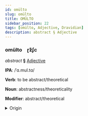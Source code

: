 ```yaml
---
id: omülto
slug: omülto
title: OMÜLTO
sidebar_position: 22
tags: [omülto, Adjective, Dravidian]
description: abstract § Adjective
---
```


### omülto&emsp;<span kind="abugida">ɽƶ͊ʄc</span>

*abstract* **§** [Adjective](../../tags/Adjective)

**IPA**: /ˈɑ.mul.tɑ/

**Verb**: to be abstract/theoretical

**Noun**: abstractness/theoreticality

**Modifier**: abstract/theoretical

<details>
    <summary>Origin</summary>
    Malayalam അമൂർത്ത amūṟtta /amuːrt̪ːa/<br/>
    <em>Dravidian Language Family</em>
</details>